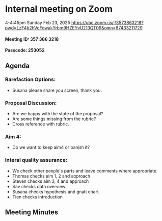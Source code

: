 # Internal meeting on Zoom 
4-4:45pm Sunday Feb 23, 2025
https://ubc.zoom.us/j/3573863218?pwd=LzF4b2hVcFowakYrbm9HZEYvU213QT09&omn=67433211729 
#### Meeting ID: 357 386 3218
#### Passcode: 253052
## Agenda
 ### Rarefaction Options: 
 - Susana please share you screen, thank you.
 ### Proposal Discussion:
 - Are we happy with the state of the proposal?
 - Are some things missing from the rubric?
 - Cross reference with rubric.
 ### Aim 4:
 - Do we want to keep aim4 or banish it?
 ### Interal quality assurance:
 - We check other people's parts and leave comments where appropriate.
 - Thomas checks aim 1, 2 and approach
 - Steven checks aim 3, 4 and approach
 - Sav checks data overview
 - Susana checks hypothesis and gnatt chart
 - Tien checks introduction
 

 ## Meeting Minutes





